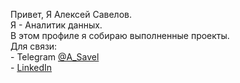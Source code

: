 Привет, Я Алексей Савелов.<br>
Я - Аналитик данных.<br>
В этом профиле я собираю выполненные проекты.<br>
Для связи: <br>
    - Telegram [@A_Savel](https://t.me/A_Savel)<br>
    - [LinkedIn](https://www.linkedin.com/in/alexey-s-s/)
